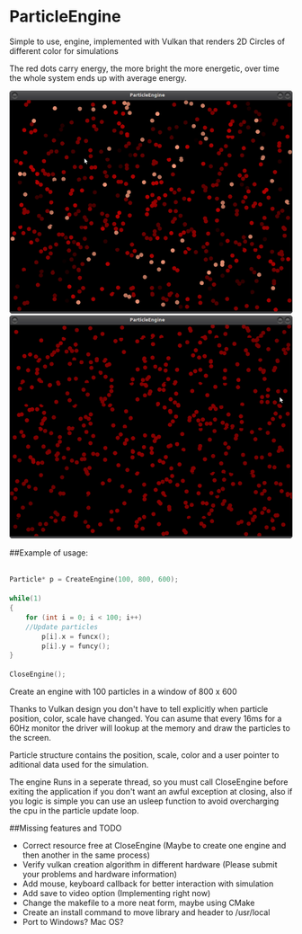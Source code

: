 # ParticleEngine
Simple to use, engine, implemented with Vulkan that renders 2D Circles of different color for simulations

The red dots carry energy, the more bright the more energetic, over time the whole
system ends up with average energy.

![Example of usage screenshot](ExampleThermodynamics.png?raw=true "Thermodynamics Example")
![Example of usage screenshot](ExampleThermodynamics2.png?raw=true "Thermodynamics Example Final Stage")

##Example of usage:

```C

Particle* p = CreateEngine(100, 800, 600);

while(1)
{
    for (int i = 0; i < 100; i++)
    //Update particles
        p[i].x = funcx();
        p[i].y = funcy();
}

CloseEngine();


```

Create an engine with 100 particles in a window of 800 x 600

Thanks to Vulkan design you don't have to tell explicitly when particle position, color, scale have changed.
You can asume that every 16ms for a 60Hz monitor the driver will lookup at the memory and draw the particles
to the screen.

Particle structure contains the position, scale, color and a user pointer to aditional data used for the simulation.

The engine Runs in a seperate thread, so you must call CloseEngine before exiting the application if you don't
want an awful exception at closing, also if you logic is simple you can use an usleep function to avoid overcharging
the cpu in the particle update loop.


##Missing features and TODO

* Correct resource free at CloseEngine (Maybe to create one engine and then another in the same process)
* Verify vulkan creation algorithm in different hardware (Please submit your problems and hardware information)
* Add mouse, keyboard callback for better interaction with simulation
* Add save to video option (Implementing right now)
* Change the makefile to a more neat form, maybe using CMake
* Create an install command to move library and header to /usr/local
* Port to Windows? Mac OS?


